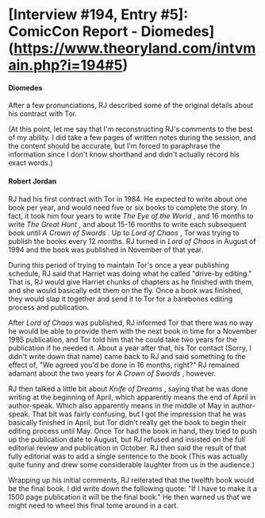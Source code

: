 # [Interview #194, Entry #5]: ComicCon Report - Diomedes](https://www.theoryland.com/intvmain.php?i=194#5)

#### Diomedes

After a few pronunciations, RJ described some of the original details about his contract with Tor.

(At this point, let me say that I'm reconstructing RJ's comments to the best of my ability. I did take a few pages of written notes during the session, and the content should be accurate, but I'm forced to paraphrase the information since I don't know shorthand and didn't actually record his exact words.)

#### Robert Jordan

RJ had his first contract with Tor in 1984. He expected to write about one book per year, and would need five or six books to complete the story. In fact, it took him four years to write
*The Eye of the World*
, and 16 months to write
*The Great Hunt*
, and about 15-16 months to write each subsequent book until
*A Crown of Swords*
. Up to
*Lord of Chaos*
, Tor was trying to publish the books every 12 months. RJ turned in
*Lord of Chaos*
in August of 1994 and the book was published in November of that year.

During this period of trying to maintain Tor's once a year publishing schedule, RJ said that Harriet was doing what he called "drive-by editing." That is, RJ would give Harriet chunks of chapters as he finished with them, and she would basically edit them on the fly. Once a book was finished, they would slap it together and send it to Tor for a barebones editing process and publication.

After
*Lord of Chaos*
was published, RJ informed Tor that there was no way he would be able to provide them with the next book in time for a November 1995 publication, and Tor told him that he could take two years for the publication if he needed it. About a year after that, his Tor contact (Sorry, I didn't write down that name) came back to RJ and said something to the effect of, "We agreed you'd be done in 16 months, right?" RJ remained adamant about the two years for
*A Crown of Swords*
, however.

RJ then talked a little bit about
*Knife of Dreams*
, saying that he was done writing at the beginning of April, which apparently means the end of April in author-speak. Which also apparently means in the middle of May in author-speak. That bit was fairly confusing, but I got the impression that he was basically finished in April, but Tor didn't really get the book to begin their editing process until May. Once Tor had the book in hand, they tried to push up the publication date to August, but RJ refused and insisted on the full editorial review and publication in October. RJ then said the result of that fully editorial was to add a single sentence to the book (This was actually quite funny and drew some considerable laughter from us in the audience.)

Wrapping up his initial comments, RJ reiterated that the twelfth book would be the final book. I did write down the following quote: "If I have to make it a 1500 page publication it will be the final book." He then warned us that we might need to wheel this final tome around in a cart.

